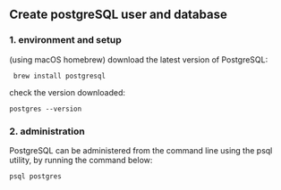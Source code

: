 ## Create postgreSQL user and database
### 1. environment and setup
(using macOS homebrew)
download the latest version of PostgreSQL:
```
 brew install postgresql
```
check the version downloaded:
```
postgres --version
```
### 2. administration
PostgreSQL can be administered from the command line using the psql utility, by running the command below:
```
psql postgres
```

 

